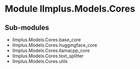 Module llmplus.Models.Cores
===========================

Sub-modules
-----------
* llmplus.Models.Cores.base_core
* llmplus.Models.Cores.huggingface_core
* llmplus.Models.Cores.llamacpp_core
* llmplus.Models.Cores.text_splitter
* llmplus.Models.Cores.utils